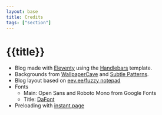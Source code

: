 ```yaml
---
layout: base
title: Credits
tags: ["section"]
---
```


# {{title}}

-   Blog made with [Eleventy](https://www.11ty.dev/) using the [Handlebars](https://handlebarsjs.com/) template.
-   Backgrounds from [WallpaperCave](https://wallpapercave.com/) and [Subtle Patterns](https://www.toptal.com/designers/subtlepatterns/).
-   Blog layout based on [eev.ee/fuzzy notepad](https://eev.ee/blog/)
-   Fonts
    -   Main: Open Sans and Roboto Mono from Google Fonts
    -   Title: [DaFont](https://www.dafont.com/)
-   Preloading with [instant.page](https://instant.page/)
